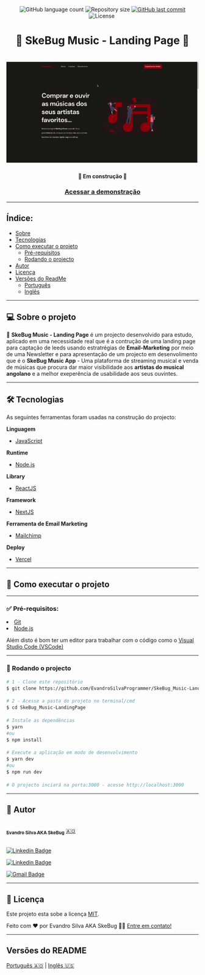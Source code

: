 
<p align="center">
  <img alt="GitHub language count" src="https://img.shields.io/github/languages/count/EvandroSilvaProgrammer/SkeBug_Music-LandingPage?color=%2304D361">

  <img alt="Repository size" src="https://img.shields.io/github/repo-size/EvandroSilvaProgrammer/SkeBug_Music-LandingPage">

  <a href="https://github.com/tgmarinho/README-ecoleta/commits/master">
    <img alt="GitHub last commit" src="https://img.shields.io/github/last-commit/EvandroSilvaProgrammer/SkeBug_Music-LandingPage">
  </a>
    
   <img alt="License" src="https://img.shields.io/badge/license-MIT-brightgreen">

   <img alt="" src="https://img.shields.io/badge/Feito por-Evandro Silva AKA SkeBug-blueviolet">
</p>
<h1 align="center" style="font-weight: bold"> 🎵 SkeBug Music - Landing Page 🎵</h1>
<h1 align="center">
    <img alt="SkeBugMusic-LandingPage" title="#SkeBugMusic-LandingPage" src="src/assets/images/readMe/banner.gif" />
</h1>

<h4 align="center"> 
	🚧 Em construção 🚧
</h4>

<h3 align="center"> <a href="https://skebugmusic-landingpage.vercel.app/">Acessar a demonstração</a> </h3>

---
## Índice:
<!--ts-->
   * [Sobre](#-sobre-o-projeto)
   * [Tecnologias](#-tecnologias)
   * [Como executar o projeto](#-como-executar-o-projeto)
      * [Pré-requisitos](#-pré-requisitos)
      * [Rodando o projecto](#-rodando-o-projeto)
   * [Autor](#-autor)
   * [Licença](#-licença)
   * [Versões do ReadMe](#-versões-do-readme)
        * [Português](./README-pt.md)
        * [Inglês](./README.md)
<!--/ts-->
<!--te-->
---
## 💻 Sobre o projeto

<p>
    🎵 <strong>SkeBug Music - Landing Page</strong> é um projecto desenvolvido para estudo, aplicado em uma necessidade real que é a contrução de uma landing page para captação de leeds usando estratrégias de <strong>Email-Marketing</strong> por meio de uma Newsletter e para apresentação de um projecto em desenvolimento que é o <strong>SkeBug Music App</strong> - Uma plataforma de streaming musical e venda de músicas que procura dar maior visibilidade aos <strong> artistas do musical angolano</strong> e a melhor exeperência de usabilidade aos seus ouvintes.
</p>

---
## 🛠 Tecnologias
<p>As seguintes ferramentas foram usadas na construção do projecto:</p>
<strong>Linguagem</strong>
<ul>
    <li>
        <a href="https://www.w3schools.com/js/">JavaScript</a> 
    </li>
</ul>

<strong>Runtime</strong>
<ul>
    <li><a href="https://nodejs.org/en/">Node.js</a></li>
</ul>

<strong>Library</strong>
<ul>
    <li><a href="https://reactjs.org/">ReactJS</a></li>
</ul>

<strong>Framework</strong>
<ul>
    <li><a href="https://nextjs.org/">NextJS</a></li>
</ul>

<strong>Ferramenta de Email Marketing</strong>
<ul>
    <li><a href="https://mailchimp.com/">Mailchimp</a></li>
</ul>

<strong>Deploy</strong>
<ul>
    <li><a href="https://vercel.com/">Vercel</a></li>
</ul>

---
## 🚀 Como executar o projeto
---
### ✅ Pré-requisitos:

<li><a href="https://git-scm.com">Git</a></li>
<li><a href="https://nodejs.org/en/">Node.js</a></li>
<p>Além disto é bom ter um editor para trabalhar com o código como o <a href="https://code.visualstudio.com/">Visual Studio Code (VSCode)</a> </p>

---
### 🎲 Rodando o projecto

```bash
# 1 - Clone este repositório
$ git clone https://github.com/EvandroSilvaProgrammer/SkeBug_Music-LandingPage.git

# 2 - Acesse a pasta do projeto no terminal/cmd
$ cd SkeBug_Music-LandingPage

# Instale as dependências
$ yarn
#ou
$ npm install

# Execute a aplicação em modo de desenvolvimento
$ yarn dev
#ou
$ npm run dev

# O projecto inciará na porta:3000 - acesse http://localhost:3000

```

---

## 🦸 Autor

<a href="https://github.com/EvandroSilvaProgrammer">
 <img style="border-radius: 50%;" src="https://avatars.githubusercontent.com/u/67426023?v=4" width="100px;" alt=""/>
 <br />
 <sub><b>Evandro Silva AKA SkeBug</b></sub></a> <a href="https://github.com/EvandroSilvaProgrammer" title="EvandroSilva">🇦🇴</a>
 <br /> <br />

[![Linkedin Badge](https://img.shields.io/badge/-Evandro-blue?style=flat-square&logo=Linkedin&logoColor=white&link=https://www.linkedin.com/in/evandrosilva-programmer/)](https://www.linkedin.com/in/evandrosilva-programmer/) 

[![Linkedin Badge](https://img.shields.io/badge/-Evandro-blue?style=flat-square&logo=facebook&logoColor=white&link=https://www.facebook.com/evandrosilva.programmer)](https://www.facebook.com/evandrosilva.programmer)

[![Gmail Badge](https://img.shields.io/badge/-evandrosilva.programmer@gmail.com-c14438?style=flat-square&logo=Gmail&logoColor=white&link=mailto:tgmarinho@gmail.com)](mailto:evandrosilva.programmer@gmail.com)

---

## 📝 Licença

Este projeto esta sobe a licença [MIT](./LICENSE).

Feito com ❤️ por Evandro Silva AKA SkeBug 👋🏽 [Entre em contato!](https://www.linkedin.com/in/evandrosilva-programmer/)

---

##  Versões do README

[Português 🇦🇴](./README.md)  |  [Inglês 🇺🇸](./README-en.md) 

